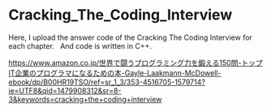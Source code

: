 # Cracking_The_Coding_Interview

Here, I upload the answer code of the Cracking The Coding Interview for each chapter.  
And code is written in C++.  

https://www.amazon.co.jp/世界で闘うプログラミング力を鍛える150問-トップIT企業のプログラマになるための本-Gayle-Laakmann-McDowell-ebook/dp/B00HR19TSO/ref=sr_1_3/353-4516705-1579714?ie=UTF8&qid=1479908312&sr=8-3&keywords=cracking+the+coding+interview
